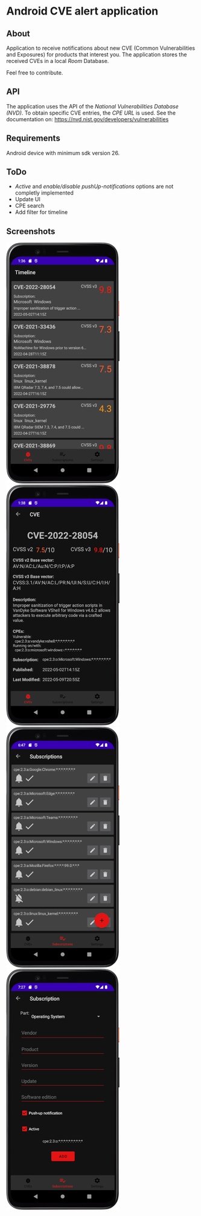 # Android CVE alert application

## About

Application to receive notifications about new CVE (Common Vulnerabilities and Exposures) for
products that interest you. The application stores the received CVEs in a local *Room* Database.

Feel free to contribute.

## API

The application uses the API of the *National Vulnerabilities Database (NVD)*. To obtain specific
CVE entries, the *CPE URL* is used. See the documentation
on: https://nvd.nist.gov/developers/vulnerabilities

## Requirements

Android device with minimum sdk version 26.

## ToDo

- *Active* and *enable/disable pushUp-notifications* options are not completly implemented
- Update UI
- CPE search
- Add filter for timeline

## Screenshots

![CVE Timeline](./readme/timeline_dark.png "CVE Timeline")
![CVE detail](./readme/cveDetail_dark.png "CVE detail")
![Subscriptions](./readme/subscriptions_dark.png "Subscriptions")
![Add subscription](./readme/addSubscription_dark.png "Add subscription")
